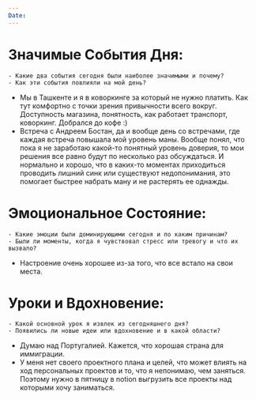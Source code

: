 ```yaml
---
Date:
---
```



# **Значимые События Дня:**
```
- Какие два события сегодня были наиболее значимыми и почему?
- Как эти события повлияли на мой день?
```
- Мы в Ташкенте и я в коворкинге за который не нужно платить. Как тут комфортно с точки зрения привычности всего вокруг. Доступность магазина, понятность, как работает транспорт, коворкинг.
	  Добрался до кофе :)
- Встреча с Андреем Бостан, да и вообще день со встречами, где каждая встреча повышала мой уровень маны.  Вообще понял, что пока я не заработаю какой-то понятный уровень доверия, то мои решения все равно будут по несколько раз обсуждаться. И нормально и хорошо, что в каких-то моментах приходиться проводить лишний синк или существуют недопонимания, это помогает быстрее набрать ману и не растерять ее однажды. 

#  **Эмоциональное Состояние:**
```
- Какие эмоции были доминирующими сегодня и по каким причинам?
- Были ли моменты, когда я чувствовал стресс или тревогу и что их вызвало?
```
- Настроение очень хорошее из-за того, что все встало на свои места.

# Уроки и Вдохновение:
```
- Какой основной урок я извлек из сегодняшнего дня?
- Появились ли новые идеи или вдохновение и в какой области?
```
- Думаю над Португалией. Кажется, что хорошая страна для иммиграции. 
- У меня нет своего проектного плана и целей, что может влиять на ход персональных проектов и то, что я непонимаю, чем заняться. Поэтому нужно в пятницу в notion выгрузить все проекты над которыми хочу заниматься. 
